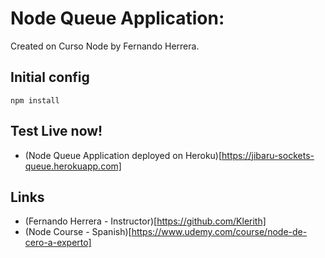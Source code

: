 # Node Queue Application:

Created on Curso Node by Fernando Herrera.

## Initial config

```
npm install
```

## Test Live now!
- (Node Queue Application deployed on Heroku)[https://jibaru-sockets-queue.herokuapp.com]

## Links

- (Fernando Herrera - Instructor)[https://github.com/Klerith]
- (Node Course - Spanish)[https://www.udemy.com/course/node-de-cero-a-experto]